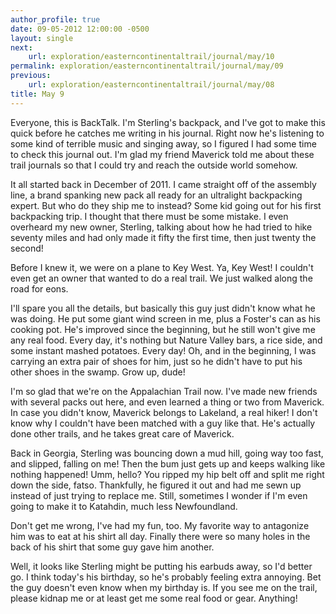 ```yaml
---
author_profile: true
date: 09-05-2012 12:00:00 -0500
layout: single
next:
    url: exploration/easterncontinentaltrail/journal/may/10
permalink: exploration/easterncontinentaltrail/journal/may/09
previous:
    url: exploration/easterncontinentaltrail/journal/may/08
title: May 9
---
```

Everyone, this is BackTalk. I'm Sterling's backpack, and I've got to make this quick before he catches me writing in his journal. Right now he's listening to some kind of terrible music and singing away, so I figured I had some time to check this journal out. I'm glad my friend Maverick told me about these trail journals so that I could try and reach the outside world somehow.

It all started back in December of 2011. I came straight off of the assembly line, a brand spanking new pack all ready for an ultralight backpacking expert. But who do they ship me to instead? Some kid going out for his first backpacking trip. I thought that there must be some mistake. I even overheard my new owner, Sterling, talking about how he had tried to hike seventy miles and had only made it fifty the first time, then just twenty the second!

Before I knew it, we were on a plane to Key West. Ya, Key West! I couldn't even get an owner that wanted to do a real trail. We just walked along the road for eons.

I'll spare you all the details, but basically this guy just didn't know what he was doing. He put some giant wind screen in me, plus a Foster's can as his cooking pot. He's improved since the beginning, but he still won't give me any real food. Every day, it's nothing but Nature Valley bars, a rice side, and some instant mashed potatoes. Every day! Oh, and in the beginning, I was carrying an extra pair of shoes for him, just so he didn't have to put his other shoes in the swamp. Grow up, dude!

I'm so glad that we're on the Appalachian Trail now. I've made new friends with several packs out here, and even learned a thing or two from Maverick. In case you didn't know, Maverick belongs to Lakeland, a real hiker! I don't know why I couldn't have been matched with a guy like that. He's actually done other trails, and he takes great care of Maverick.

Back in Georgia, Sterling was bouncing down a mud hill, going way too fast, and slipped, falling on me! Then the bum just gets up and keeps walking like nothing happened! Umm, hello? You ripped my hip belt off and split me right down the side, fatso. Thankfully, he figured it out and had me sewn up instead of just trying to replace me. Still, sometimes I wonder if I'm even going to make it to Katahdin, much less Newfoundland.

Don't get me wrong, I've had my fun, too. My favorite way to antagonize him was to eat at his shirt all day. Finally there were so many holes in the back of his shirt that some guy gave him another.

Well, it looks like Sterling might be putting his earbuds away, so I'd better go. I think today's his birthday, so he's probably feeling extra annoying. Bet the guy doesn't even know when my birthday is. If you see me on the trail, please kidnap me or at least get me some real food or gear. Anything!